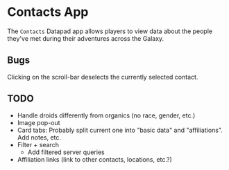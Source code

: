 # Contacts App

The `Contacts` Datapad app allows players to view data about the people they've met during their adventures across the Galaxy.

## Bugs

Clicking on the scroll-bar deselects the currently selected contact.

## TODO

-   Handle droids differently from organics (no race, gender, etc.)
-   Image pop-out
-   Card tabs: Probably split current one into "basic data" and "affiliations". Add notes, etc.
-   Filter + search
    -   Add filtered server queries
-   Affiliation links (link to other contacts, locations, etc.?)
